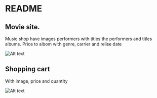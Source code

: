 # README #

## Movie site. ##

Music shop have images performers with titles the performers and titles albums. Price to albom with genre, carrier and relise date

![Alt text](https://bitbucket.org/django-4/movie_site/raw/56df6bdcf12ac1001508e4c774f61ebe2e0f914f/media/movie-site.png)

## Shopping cart ##

With image, price and quantity

![Alt text](https://bitbucket.org/django-4/movie_site/raw/56df6bdcf12ac1001508e4c774f61ebe2e0f914f/media/movie-site1.png)